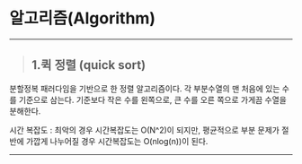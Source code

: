 # 알고리즘(Algorithm)

* * *
> ## 1.퀵 정렬 (quick sort) 


분할정복 패러다임을 기반으로 한 정렬 알고리즘이다.
각 부분수열의 맨 처음에 있는 수를 기준으로 삼는다. 기준보다 작은 수를 왼쪽으로, 큰 수를 오른 쪽으로 가게끔 수열을 분해한다.

시간 복잡도 : 최악의 경우 시간복잡도는 O(N^2)이 되지만, 평균적으로 부분 문제가 절반에 가깝게 나누어질 경우 시간복잡도는 O(nlog(n))이 된다.
* * *
